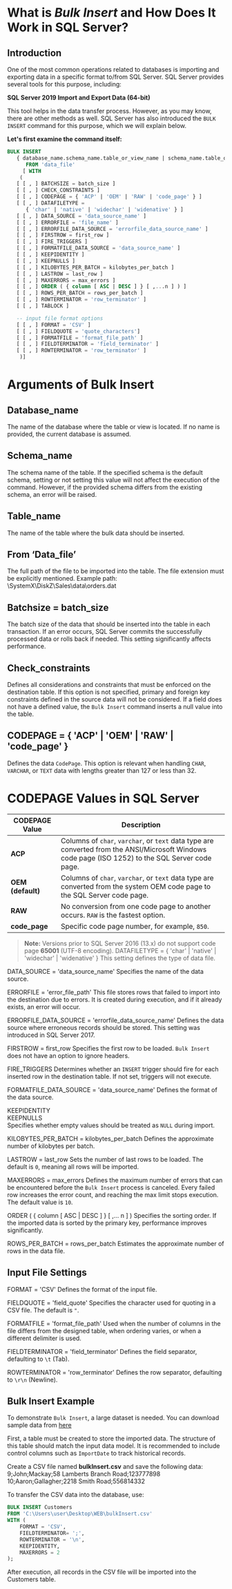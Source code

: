 # What is *Bulk Insert* and How Does It Work in SQL Server?

## Introduction
One of the most common operations related to databases is importing and exporting data in a specific format to/from SQL Server. SQL Server provides several tools for this purpose, including:

**SQL Server 2019 Import and Export Data (64-bit)**

This tool helps in the data transfer process. However, as you may know, there are other methods as well. SQL Server has also introduced the `BULK INSERT` command for this purpose, which we will explain below.

**Let's first examine the command itself:**   

```sql  
BULK INSERT  
   { database_name.schema_name.table_or_view_name | schema_name.table_or_view_name | table_or_view_name }  
      FROM 'data_file'  
     [ WITH  
    (  
   [ [ , ] BATCHSIZE = batch_size ]  
   [ [ , ] CHECK_CONSTRAINTS ]  
   [ [ , ] CODEPAGE = { 'ACP' | 'OEM' | 'RAW' | 'code_page' } ]  
   [ [ , ] DATAFILETYPE =  
      { 'char' | 'native' | 'widechar' | 'widenative' } ]  
   [ [ , ] DATA_SOURCE = 'data_source_name' ]  
   [ [ , ] ERRORFILE = 'file_name' ]  
   [ [ , ] ERRORFILE_DATA_SOURCE = 'errorfile_data_source_name' ]  
   [ [ , ] FIRSTROW = first_row ]  
   [ [ , ] FIRE_TRIGGERS ]  
   [ [ , ] FORMATFILE_DATA_SOURCE = 'data_source_name' ]  
   [ [ , ] KEEPIDENTITY ]  
   [ [ , ] KEEPNULLS ]  
   [ [ , ] KILOBYTES_PER_BATCH = kilobytes_per_batch ]
   [ [ , ] LASTROW = last_row ]
   [ [ , ] MAXERRORS = max_errors ]
   [ [ , ] ORDER ( { column [ ASC | DESC ] } [ ,...n ] ) ]
   [ [ , ] ROWS_PER_BATCH = rows_per_batch ]
   [ [ , ] ROWTERMINATOR = 'row_terminator' ]
   [ [ , ] TABLOCK ]

   -- input file format options
   [ [ , ] FORMAT = 'CSV' ]
   [ [ , ] FIELDQUOTE = 'quote_characters']
   [ [ , ] FORMATFILE = 'format_file_path' ]
   [ [ , ] FIELDTERMINATOR = 'field_terminator' ]
   [ [ , ] ROWTERMINATOR = 'row_terminator' ]
    )]

```
# Arguments of Bulk Insert

## Database_name 
The name of the database where the table or view is located. If no name is provided, the current database is assumed.

## Schema_name
The schema name of the table. If the specified schema is the default schema, setting or not setting this value will not affect the execution of the command. However, if the provided schema differs from the existing schema, an error will be raised.

## Table_name
The name of the table where the bulk data should be inserted.

## From ‘Data_file’
The full path of the file to be imported into the table. The file extension must be explicitly mentioned. Example path:  
\\SystemX\DiskZ\Sales\data\orders.dat  

## Batchsize = batch_size
The batch size of the data that should be inserted into the table in each transaction. If an error occurs, SQL Server commits the successfully processed data or rolls back if needed. This setting significantly affects performance.

## Check_constraints
Defines all considerations and constraints that must be enforced on the destination table. If this option is not specified, primary and foreign key constraints defined in the source data will not be considered. If a field does not have a defined value, the `Bulk Insert` command inserts a null value into the table.

## CODEPAGE = { 'ACP' | 'OEM' | 'RAW' | 'code_page' }
Defines the data `CodePage`. This option is relevant when handling `CHAR`, `VARCHAR`, or `TEXT` data with lengths greater than 127 or less than 32.

# CODEPAGE Values in SQL Server

| CODEPAGE Value  | Description |
|---------------|-------------|
| **ACP**        | Columns of `char`, `varchar`, or `text` data type are converted from the ANSI/Microsoft Windows code page (ISO 1252) to the SQL Server code page. |
| **OEM (default)** | Columns of `char`, `varchar`, or `text` data type are converted from the system OEM code page to the SQL Server code page. |
| **RAW**        | No conversion from one code page to another occurs. `RAW` is the fastest option. |
| **code_page**  | Specific code page number, for example, `850`. |

> **Note:** Versions prior to SQL Server 2016 (13.x) do not support code page **65001** (UTF-8 encoding).
DATAFILETYPE = { 'char' | 'native' | 'widechar' | 'widenative' }
This setting defines the type of data file.

DATA_SOURCE = 'data_source_name'
Specifies the name of the data source.

ERRORFILE = 'error_file_path'
This file stores rows that failed to import into the destination due to errors. It is created during execution, and if it already exists, an error will occur.

ERRORFILE_DATA_SOURCE = 'errorfile_data_source_name'
Defines the data source where erroneous records should be stored. This setting was introduced in SQL Server 2017.

FIRSTROW = first_row
Specifies the first row to be loaded. `Bulk Insert` does not have an option to ignore headers.

FIRE_TRIGGERS
Determines whether an `INSERT` trigger should fire for each inserted row in the destination table. If not set, triggers will not execute.

FORMATFILE_DATA_SOURCE = 'data_source_name'
Defines the format of the data source.

KEEPIDENTITY  
KEEPNULLS  
Specifies whether empty values should be treated as `NULL` during import.

KILOBYTES_PER_BATCH = kilobytes_per_batch
Defines the approximate number of kilobytes per batch.

LASTROW = last_row
Sets the number of last rows to be loaded. The default is `0`, meaning all rows will be imported.

MAXERRORS = max_errors
Defines the maximum number of errors that can be encountered before the `Bulk Insert` process is canceled. Every failed row increases the error count, and reaching the max limit stops execution. The default value is `10`.

ORDER ( { column [ ASC | DESC ] } [ ,... n ] )
Specifies the sorting order. If the imported data is sorted by the primary key, performance improves significantly.

ROWS_PER_BATCH = rows_per_batch
Estimates the approximate number of rows in the data file.

## Input File Settings

FORMAT = 'CSV'
Defines the format of the input file.

FIELDQUOTE = 'field_quote'
Specifies the character used for quoting in a CSV file. The default is `"`.

FORMATFILE = 'format_file_path'
Used when the number of columns in the file differs from the designed table, when ordering varies, or when a different delimiter is used.

FIELDTERMINATOR = 'field_terminator'
Defines the field separator, defaulting to `\t` (Tab).

ROWTERMINATOR = 'row_terminator'
Defines the row separator, defaulting to `\r\n` (Newline).

## Bulk Insert Example

To demonstrate `Bulk Insert`, a large dataset is needed. You can download sample data from [here](https://github.com/data2proc/SQL-Tutorial/blob/main/Advanced%20Topics/Datasets/BulkInsert.csv)  

First, a table must be created to store the imported data. The structure of this table should match the input data model. It is recommended to include control columns such as `ImportDate` to track historical records.

Create a CSV file named **bulkInsert.csv** and save the following data:
9;John;Mackay;58 Lamberts Branch Road;123777898 10;Aaron;Gallagher;2218 Smith Road;556814332  


To transfer the CSV data into the database, use:

```sql
BULK INSERT Customers
FROM 'C:\Users\user\Desktop\WEB\bulkInsert.csv'
WITH (
    FORMAT = 'CSV',
    FIELDTERMINATOR= ';',
    ROWTERMINATOR = '\n',
    KEEPIDENTITY,
    MAXERRORS = 2
);
```
After execution, all records in the CSV file will be imported into the Customers table.  

